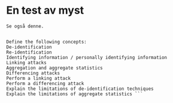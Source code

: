 # En test av myst

```{seealso}
Se også denne. 
```

```{admonition} Learning Objectives After reading this chapter, you be able to:

Define the following concepts:
De-identification
Re-identification
Identifying information / personally identifying information
Linking attacks
Aggregation and aggregate statistics
Differencing attacks
Perform a linking attack
Perform a differencing attack
Explain the limitations of de-identification techniques
Explain the limitations of aggregate statistics ```
